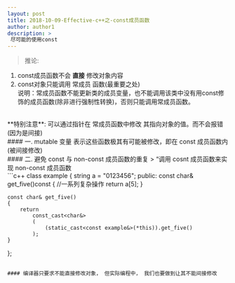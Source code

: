 ```yaml
--- 
layout: post
title: 2018-10-09-Effective-c++之-const成员函数
author: author1
description: > 
 尽可能的使用const
---
```

> 推论: 
 1. const成员函数不会 **直接** 修改对象内容
 2. const对象只能调用 常成员 函数(最重要之处)   
  说明：常成员函数不能更新类的成员变量，也不能调用该类中没有用const修饰的成员函数(除非进行强制性转换)，否则只能调用常成员函数。

<br>
**特别注意**: 可以通过指针在 常成员函数中修改 其指向对象的值。而不会报错(因为是间接)

<br>
#### 一. mutable 变量
	表示这些函数极其有可能被修改，即在 const 成员函数内(被间接修改)

<br>
#### 二. 避免 const 与 non-const 成员函数的重复
> “调用 cosnt 成员函数来实现 non-const 成员函数
<br>
```c++
class example
{
    string a = "0123456";
public:
    const char& get_five()const
    {
        //一系列复杂操作
        return a[5];
    }

    const char& get_five()
    {
        return
            const_cast<char&>
            (
                (static_cast<const example&>(*this)).get_five()
            );
    }
};
```

#### 编译器只要求不能直接修改对象， 但实际编程中， 我们也要做到让其不能间接修改
